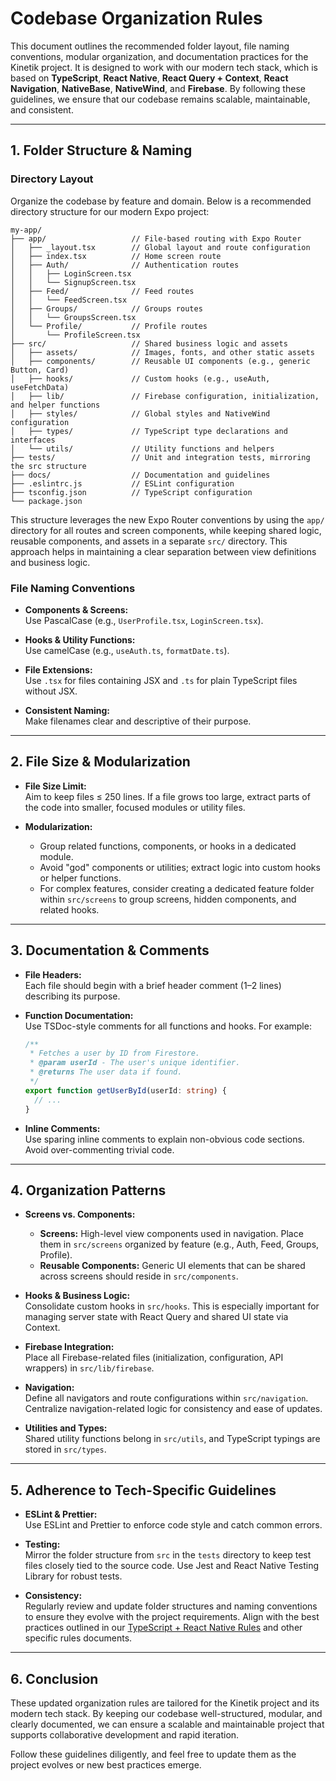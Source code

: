 # Codebase Organization Rules

This document outlines the recommended folder layout, file naming conventions, modular organization, and documentation practices for the Kinetik project. It is designed to work with our modern tech stack, which is based on **TypeScript**, **React Native**, **React Query + Context**, **React Navigation**, **NativeBase**, **NativeWind**, and **Firebase**. By following these guidelines, we ensure that our codebase remains scalable, maintainable, and consistent.

---

## 1. Folder Structure & Naming

### Directory Layout

Organize the codebase by feature and domain. Below is a recommended directory structure for our modern Expo project:

```
my-app/
├── app/                   // File-based routing with Expo Router
│   ├── _layout.tsx        // Global layout and route configuration
│   ├── index.tsx          // Home screen route
│   ├── Auth/              // Authentication routes
│   │   ├── LoginScreen.tsx
│   │   └── SignupScreen.tsx
│   ├── Feed/              // Feed routes
│   │   └── FeedScreen.tsx
│   ├── Groups/            // Groups routes
│   │   └── GroupsScreen.tsx
│   └── Profile/           // Profile routes
│       └── ProfileScreen.tsx
├── src/                   // Shared business logic and assets
│   ├── assets/            // Images, fonts, and other static assets
│   ├── components/        // Reusable UI components (e.g., generic Button, Card)
│   ├── hooks/             // Custom hooks (e.g., useAuth, useFetchData)
│   ├── lib/               // Firebase configuration, initialization, and helper functions
│   ├── styles/            // Global styles and NativeWind configuration
│   ├── types/             // TypeScript type declarations and interfaces
│   └── utils/             // Utility functions and helpers
├── tests/                 // Unit and integration tests, mirroring the src structure
├── docs/                  // Documentation and guidelines
├── .eslintrc.js           // ESLint configuration
├── tsconfig.json          // TypeScript configuration
└── package.json
```

This structure leverages the new Expo Router conventions by using the `app/` directory for all routes and screen components, while keeping shared logic, reusable components, and assets in a separate `src/` directory. This approach helps in maintaining a clear separation between view definitions and business logic.

### File Naming Conventions

- **Components & Screens:**  
  Use PascalCase (e.g., `UserProfile.tsx`, `LoginScreen.tsx`).

- **Hooks & Utility Functions:**  
  Use camelCase (e.g., `useAuth.ts`, `formatDate.ts`).

- **File Extensions:**  
  Use `.tsx` for files containing JSX and `.ts` for plain TypeScript files without JSX.

- **Consistent Naming:**  
  Make filenames clear and descriptive of their purpose.

---

## 2. File Size & Modularization

- **File Size Limit:**  
  Aim to keep files ≤ 250 lines. If a file grows too large, extract parts of the code into smaller, focused modules or utility files.

- **Modularization:**  
  - Group related functions, components, or hooks in a dedicated module.
  - Avoid "god" components or utilities; extract logic into custom hooks or helper functions.
  - For complex features, consider creating a dedicated feature folder within `src/screens` to group screens, hidden components, and related hooks.

---

## 3. Documentation & Comments

- **File Headers:**  
  Each file should begin with a brief header comment (1–2 lines) describing its purpose.

- **Function Documentation:**  
  Use TSDoc-style comments for all functions and hooks. For example:
  ```ts
  /**
   * Fetches a user by ID from Firestore.
   * @param userId - The user's unique identifier.
   * @returns The user data if found.
   */
  export function getUserById(userId: string) {
    // ...
  }
  ```

- **Inline Comments:**  
  Use sparing inline comments to explain non-obvious code sections. Avoid over-commenting trivial code.

---

## 4. Organization Patterns

- **Screens vs. Components:**  
  - **Screens:** High-level view components used in navigation. Place them in `src/screens` organized by feature (e.g., Auth, Feed, Groups, Profile).
  - **Reusable Components:** Generic UI elements that can be shared across screens should reside in `src/components`.

- **Hooks & Business Logic:**  
  Consolidate custom hooks in `src/hooks`. This is especially important for managing server state with React Query and shared UI state via Context.

- **Firebase Integration:**  
  Place all Firebase-related files (initialization, configuration, API wrappers) in `src/lib/firebase`.

- **Navigation:**  
  Define all navigators and route configurations within `src/navigation`. Centralize navigation-related logic for consistency and ease of updates.

- **Utilities and Types:**  
  Shared utility functions belong in `src/utils`, and TypeScript typings are stored in `src/types`.

---

## 5. Adherence to Tech-Specific Guidelines

- **ESLint & Prettier:**  
  Use ESLint and Prettier to enforce code style and catch common errors.

- **Testing:**  
  Mirror the folder structure from `src` in the `tests` directory to keep test files closely tied to the source code. Use Jest and React Native Testing Library for robust tests.

- **Consistency:**  
  Regularly review and update folder structures and naming conventions to ensure they evolve with the project requirements. Align with the best practices outlined in our [TypeScript + React Native Rules](./docs/rules/typescript-react-native-rules.md) and other specific rules documents.

---

## 6. Conclusion

These updated organization rules are tailored for the Kinetik project and its modern tech stack. By keeping our codebase well-structured, modular, and clearly documented, we can ensure a scalable and maintainable project that supports collaborative development and rapid iteration.

Follow these guidelines diligently, and feel free to update them as the project evolves or new best practices emerge.